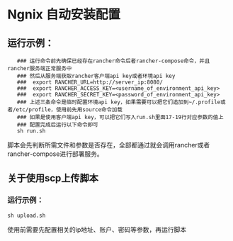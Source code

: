 # Ngnix 自动安装配置


## 运行示例：
```shell
   ### 运行命令前先确保已经存在rancher命令后者rancher-compose命令，并且rancher服务端正常服务中
   ### 然后从服务端获取rancher客户端api key或者环境api key
   ###  export RANCHER_URL=http://server_ip:8080/
   ###  export RANCHER_ACCESS_KEY=<username_of_environment_api_key>
   ###  export RANCHER_SECRET_KEY=<password_of_environment_api_key>
   ### 上述三条命令是临时配置环境api key，如果需要可以把它们追加到~/.profile或者/etc/profile，使用前先用source命令加载
   ### 如果是使用客户端api key，可以把它们写入run.sh里面17-19行对应参数的值上
   ### 配置完成后运行以下命令即可
   sh run.sh
```

脚本会先判断所需文件和参数是否存在，全部都通过就会调用rancher或者rancher-compose进行部署服务。






## 关于使用scp上传脚本
### 运行示例：
```shell
sh upload.sh
```

使用前需要先配置相关的ip地址、账户、密码等参数，再运行脚本

